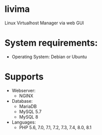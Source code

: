 # livima
Linux Virtualhost Manager via web GUI

# System requirements:
  - Operating System: Debian or Ubuntu

# Supports
  - Webserver:
    + NGINX
  - Database:
    + MariaDB
    + MySQL 5.7
    + MySQL 8
  - Languages:
    + PHP 5.6, 7.0, 7.1, 7.2, 7.3, 7.4, 8.0, 8.1
